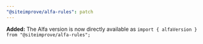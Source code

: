 ```yaml
---
"@siteimprove/alfa-rules": patch
---
```


**Added:** The Alfa version is now directly available as `import { alfaVersion } from "@siteimprove/alfa-rules";`
